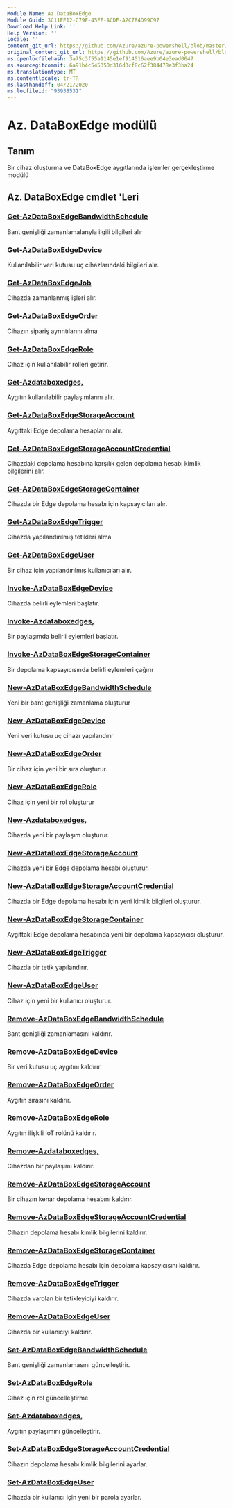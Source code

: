 ```yaml
---
Module Name: Az.DataBoxEdge
Module Guid: 3C11EF12-C79F-45FE-ACDF-A2C784D99C97
Download Help Link: ''
Help Version: ''
Locale: ''
content_git_url: https://github.com/Azure/azure-powershell/blob/master/src/DataBoxEdge/DataBoxEdge/help/Az.DataBoxEdge.md
original_content_git_url: https://github.com/Azure/azure-powershell/blob/master/src/DataBoxEdge/DataBoxEdge/help/Az.DataBoxEdge.md
ms.openlocfilehash: 3a75c3f55a1145e1ef914516aee9b64e3ead0647
ms.sourcegitcommit: 6a91b4c545350d316d3cf8c62f384478e3f3ba24
ms.translationtype: MT
ms.contentlocale: tr-TR
ms.lasthandoff: 04/21/2020
ms.locfileid: "93938531"
---
```

# Az. DataBoxEdge modülü
## Tanım
Bir cihaz oluşturma ve DataBoxEdge aygıtlarında işlemler gerçekleştirme modülü

## Az. DataBoxEdge cmdlet 'Leri
### [Get-AzDataBoxEdgeBandwidthSchedule](Get-AzDataBoxEdgeBandwidthSchedule.md)
Bant genişliği zamanlamalarıyla ilgili bilgileri alır

### [Get-AzDataBoxEdgeDevice](Get-AzDataBoxEdgeDevice.md)
Kullanılabilir veri kutusu uç cihazlarındaki bilgileri alır.

### [Get-AzDataBoxEdgeJob](Get-AzDataBoxEdgeJob.md)
Cihazda zamanlanmış işleri alır.

### [Get-AzDataBoxEdgeOrder](Get-AzDataBoxEdgeOrder.md)
Cihazın sipariş ayrıntılarını alma

### [Get-AzDataBoxEdgeRole](Get-AzDataBoxEdgeRole.md)
Cihaz için kullanılabilir rolleri getirir.

### [Get-Azdataboxedges,](Get-AzDataBoxEdgeShare.md)
Aygıtın kullanılabilir paylaşımlarını alır.

### [Get-AzDataBoxEdgeStorageAccount](Get-AzDataBoxEdgeStorageAccount.md)
Aygıttaki Edge depolama hesaplarını alır.

### [Get-AzDataBoxEdgeStorageAccountCredential](Get-AzDataBoxEdgeStorageAccountCredential.md)
Cihazdaki depolama hesabına karşılık gelen depolama hesabı kimlik bilgilerini alır.

### [Get-AzDataBoxEdgeStorageContainer](Get-AzDataBoxEdgeStorageContainer.md)
Cihazda bir Edge depolama hesabı için kapsayıcıları alır.

### [Get-AzDataBoxEdgeTrigger](Get-AzDataBoxEdgeTrigger.md)
Cihazda yapılandırılmış tetikleri alma
 

### [Get-AzDataBoxEdgeUser](Get-AzDataBoxEdgeUser.md)
Bir cihaz için yapılandırılmış kullanıcıları alır.

### [Invoke-AzDataBoxEdgeDevice](Invoke-AzDataBoxEdgeDevice.md)
Cihazda belirli eylemleri başlatır.

### [Invoke-Azdataboxedges,](Invoke-AzDataBoxEdgeShare.md)
Bir paylaşımda belirli eylemleri başlatır.

### [Invoke-AzDataBoxEdgeStorageContainer](Invoke-AzDataBoxEdgeStorageContainer.md)
Bir depolama kapsayıcısında belirli eylemleri çağırır

### [New-AzDataBoxEdgeBandwidthSchedule](New-AzDataBoxEdgeBandwidthSchedule.md)
Yeni bir bant genişliği zamanlama oluşturur

### [New-AzDataBoxEdgeDevice](New-AzDataBoxEdgeDevice.md)
Yeni veri kutusu uç cihazı yapılandırır

### [New-AzDataBoxEdgeOrder](New-AzDataBoxEdgeOrder.md)
Bir cihaz için yeni bir sıra oluşturur.

### [New-AzDataBoxEdgeRole](New-AzDataBoxEdgeRole.md)
Cihaz için yeni bir rol oluşturur

### [New-Azdataboxedges,](New-AzDataBoxEdgeShare.md)
Cihazda yeni bir paylaşım oluşturur.

### [New-AzDataBoxEdgeStorageAccount](New-AzDataBoxEdgeStorageAccount.md)
Cihazda yeni bir Edge depolama hesabı oluşturur.

### [New-AzDataBoxEdgeStorageAccountCredential](New-AzDataBoxEdgeStorageAccountCredential.md)
Cihazda bir Edge depolama hesabı için yeni kimlik bilgileri oluşturur.

### [New-AzDataBoxEdgeStorageContainer](New-AzDataBoxEdgeStorageContainer.md)
Aygıttaki Edge depolama hesabında yeni bir depolama kapsayıcısı oluşturur.

### [New-AzDataBoxEdgeTrigger](New-AzDataBoxEdgeTrigger.md)
Cihazda bir tetik yapılandırır.

### [New-AzDataBoxEdgeUser](New-AzDataBoxEdgeUser.md)
Cihaz için yeni bir kullanıcı oluşturur.

### [Remove-AzDataBoxEdgeBandwidthSchedule](Remove-AzDataBoxEdgeBandwidthSchedule.md)
Bant genişliği zamanlamasını kaldırır.

### [Remove-AzDataBoxEdgeDevice](Remove-AzDataBoxEdgeDevice.md)
Bir veri kutusu uç aygıtını kaldırır.

### [Remove-AzDataBoxEdgeOrder](Remove-AzDataBoxEdgeOrder.md)
Aygıtın sırasını kaldırır.

### [Remove-AzDataBoxEdgeRole](Remove-AzDataBoxEdgeRole.md)
Aygıtın ilişkili IoT rolünü kaldırır.

### [Remove-Azdataboxedges,](Remove-AzDataBoxEdgeShare.md)
Cihazdan bir paylaşımı kaldırır.

### [Remove-AzDataBoxEdgeStorageAccount](Remove-AzDataBoxEdgeStorageAccount.md)
Bir cihazın kenar depolama hesabını kaldırır.

### [Remove-AzDataBoxEdgeStorageAccountCredential](Remove-AzDataBoxEdgeStorageAccountCredential.md)
Cihazın depolama hesabı kimlik bilgilerini kaldırır.

### [Remove-AzDataBoxEdgeStorageContainer](Remove-AzDataBoxEdgeStorageContainer.md)
Cihazda Edge depolama hesabı için depolama kapsayıcısını kaldırır.

### [Remove-AzDataBoxEdgeTrigger](Remove-AzDataBoxEdgeTrigger.md)
Cihazda varolan bir tetikleyiciyi kaldırır.

### [Remove-AzDataBoxEdgeUser](Remove-AzDataBoxEdgeUser.md)
Cihazda bir kullanıcıyı kaldırır.

### [Set-AzDataBoxEdgeBandwidthSchedule](Set-AzDataBoxEdgeBandwidthSchedule.md)
Bant genişliği zamanlamasını güncelleştirir.

### [Set-AzDataBoxEdgeRole](Set-AzDataBoxEdgeRole.md)
Cihaz için rol güncelleştirme

### [Set-Azdataboxedges,](Set-AzDataBoxEdgeShare.md)
Aygıtın paylaşımını güncelleştirir.

### [Set-AzDataBoxEdgeStorageAccountCredential](Set-AzDataBoxEdgeStorageAccountCredential.md)
Cihazın depolama hesabı kimlik bilgilerini ayarlar.

### [Set-AzDataBoxEdgeUser](Set-AzDataBoxEdgeUser.md)
Cihazda bir kullanıcı için yeni bir parola ayarlar.

